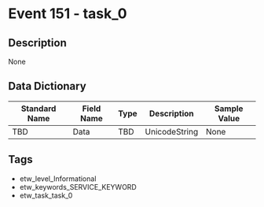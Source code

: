 # Event 151 - task_0

## Description
None

## Data Dictionary
|Standard Name|Field Name|Type|Description|Sample Value|
|---|---|---|---|---|
|TBD|Data|TBD|UnicodeString|None|None|

## Tags
* etw_level_Informational
* etw_keywords_SERVICE_KEYWORD
* etw_task_task_0